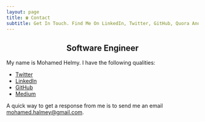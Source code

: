 ```yaml
---
layout: page
title: ☎️ Contact
subtitle: Get In Touch. Find Me On LinkedIn, Twitter, GitHub, Quora And Medium.
---
```

<h2 style="text-align:center;">Software Engineer</h2>

My name is Mohamed Helmy. I have the following qualities:

- <a href="http://twitter.com/MHelmyMashali">Twitter</a>
- <a href="https://www.linkedin.com/in/mohamedhelmy">LinkedIn</a>
- <a href="https://github.com/M-Helmy">GitHub</a>
- <a href="https://medium.com/@MohamedHelmyMashali">Medium</a>

A quick way to get a response from me is to send me an email <a href="mailto:mohamed.halmey@gmail.com">mohamed.halmey@gmail.com</a>.

